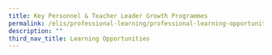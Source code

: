 ```yaml
---
title: Key Personnel & Teacher Leader Growth Programmes
permalink: /elis/professional-learning/professional-learning-opportunities/teacher-leader-growth-programmes/
description: ""
third_nav_title: Learning Opportunities
---
```

